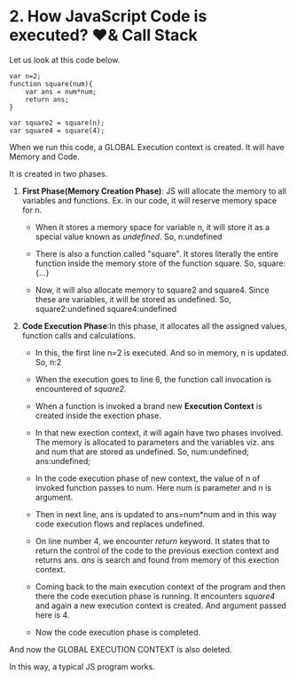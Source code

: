 # 2. How JavaScript Code is executed? ❤️& Call Stack

Let us look at this code below.

```
var n=2;
function square(num){
    var ans = num*num;
    return ans;
}

var square2 = square(n);
var square4 = square(4);

```

When we run this code, a GLOBAL Execution context is created. It will have Memory and Code.

It is created in two phases. 

1. __First Phase(Memory Creation Phase)__: JS will allocate the memory to all variables and functions. Ex. in our code, it will reserve memory space for n.

    * When it stores a memory space for variable n, it will store it as a special value known as *undefined*. 
    So, 
    n:undefined

    * There is also a function called "square". It stores literally the entire function inside the memory store of the function square.
    So,
    square: {...}

    * Now, it will also allocate memory to square2 and square4. Since these are variables, it will be stored as undefined.
    So,
    square2:undefined
    square4:undefined



2. __Code Execution Phase__:In this phase, it allocates all the assigned values, function calls and calculations.

    * In this, the first line n=2 is executed. And so in memory, n is updated.
    So,
    n:2

    * When the execution goes to line 6, the function call invocation is encountered of *square2*.

    * When a function is invoked a brand new __Execution Context__ is created inside the exection phase.

    * In that new exection context, it will again have two phases involved. The memory is allocated to parameters and the variables viz. ans and num that are stored as undefined.
    So,
    num:undefined;
    ans:undefined;

    * In the code execution phase of new context, the value of n of invoked function passes to num. Here num is parameter and n is argument.

    * Then in next line, ans is updated to 
    ans=num*num and in this way code execution flows and replaces undefined.

    * On line number 4, we encounter *return* keyword. It states that to return the control of the code to the previous exection context and returns ans. *ans* is search and found from memory of this exection context.

    * Coming back to the main execution context of the program and then there the code execution phase is running. It encounters *square4* and again a new execution context is created. And argument passed here is 4.

    * Now the code execution phase is completed.

And now the GLOBAL EXECUTION CONTEXT is also deleted.

In this way, a typical JS program works.






